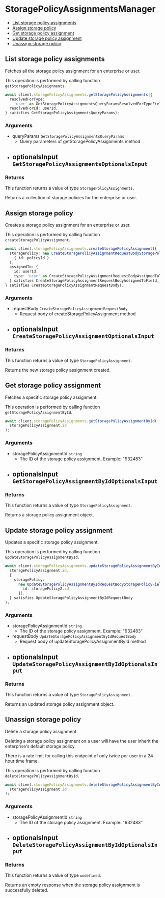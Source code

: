 # StoragePolicyAssignmentsManager

- [List storage policy assignments](#list-storage-policy-assignments)
- [Assign storage policy](#assign-storage-policy)
- [Get storage policy assignment](#get-storage-policy-assignment)
- [Update storage policy assignment](#update-storage-policy-assignment)
- [Unassign storage policy](#unassign-storage-policy)

## List storage policy assignments

Fetches all the storage policy assignment for an enterprise or user.

This operation is performed by calling function `getStoragePolicyAssignments`.

```ts
await client.storagePolicyAssignments.getStoragePolicyAssignments({
  resolvedForType:
    'user' as GetStoragePolicyAssignmentsQueryParamsResolvedForTypeField,
  resolvedForId: userId,
} satisfies GetStoragePolicyAssignmentsQueryParams);
```

### Arguments

- queryParams `GetStoragePolicyAssignmentsQueryParams`
  - Query parameters of getStoragePolicyAssignments method
- optionalsInput `GetStoragePolicyAssignmentsOptionalsInput`
  -

### Returns

This function returns a value of type `StoragePolicyAssignments`.

Returns a collection of storage policies for
the enterprise or user.

## Assign storage policy

Creates a storage policy assignment for an enterprise or user.

This operation is performed by calling function `createStoragePolicyAssignment`.

```ts
await client.storagePolicyAssignments.createStoragePolicyAssignment({
  storagePolicy: new CreateStoragePolicyAssignmentRequestBodyStoragePolicyField(
    { id: policyId }
  ),
  assignedTo: {
    id: userId,
    type: 'user' as CreateStoragePolicyAssignmentRequestBodyAssignedToTypeField,
  } satisfies CreateStoragePolicyAssignmentRequestBodyAssignedToField,
} satisfies CreateStoragePolicyAssignmentRequestBody);
```

### Arguments

- requestBody `CreateStoragePolicyAssignmentRequestBody`
  - Request body of createStoragePolicyAssignment method
- optionalsInput `CreateStoragePolicyAssignmentOptionalsInput`
  -

### Returns

This function returns a value of type `StoragePolicyAssignment`.

Returns the new storage policy assignment created.

## Get storage policy assignment

Fetches a specific storage policy assignment.

This operation is performed by calling function `getStoragePolicyAssignmentById`.

```ts
await client.storagePolicyAssignments.getStoragePolicyAssignmentById(
  storagePolicyAssignment.id
);
```

### Arguments

- storagePolicyAssignmentId `string`
  - The ID of the storage policy assignment. Example: "932483"
- optionalsInput `GetStoragePolicyAssignmentByIdOptionalsInput`
  -

### Returns

This function returns a value of type `StoragePolicyAssignment`.

Returns a storage policy assignment object.

## Update storage policy assignment

Updates a specific storage policy assignment.

This operation is performed by calling function `updateStoragePolicyAssignmentById`.

```ts
await client.storagePolicyAssignments.updateStoragePolicyAssignmentById(
  storagePolicyAssignment.id,
  {
    storagePolicy:
      new UpdateStoragePolicyAssignmentByIdRequestBodyStoragePolicyField({
        id: storagePolicy2.id,
      }),
  } satisfies UpdateStoragePolicyAssignmentByIdRequestBody
);
```

### Arguments

- storagePolicyAssignmentId `string`
  - The ID of the storage policy assignment. Example: "932483"
- requestBody `UpdateStoragePolicyAssignmentByIdRequestBody`
  - Request body of updateStoragePolicyAssignmentById method
- optionalsInput `UpdateStoragePolicyAssignmentByIdOptionalsInput`
  -

### Returns

This function returns a value of type `StoragePolicyAssignment`.

Returns an updated storage policy assignment object.

## Unassign storage policy

Delete a storage policy assignment.

Deleting a storage policy assignment on a user
will have the user inherit the enterprise's default
storage policy.

There is a rate limit for calling this endpoint of only
twice per user in a 24 hour time frame.

This operation is performed by calling function `deleteStoragePolicyAssignmentById`.

```ts
await client.storagePolicyAssignments.deleteStoragePolicyAssignmentById(
  storagePolicyAssignment.id
);
```

### Arguments

- storagePolicyAssignmentId `string`
  - The ID of the storage policy assignment. Example: "932483"
- optionalsInput `DeleteStoragePolicyAssignmentByIdOptionalsInput`
  -

### Returns

This function returns a value of type `undefined`.

Returns an empty response when the storage policy
assignment is successfully deleted.
